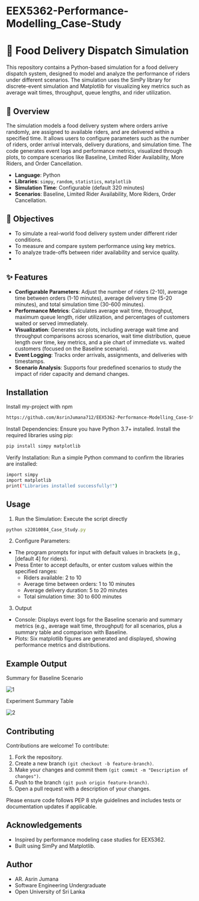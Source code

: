 ﻿# EEX5362-Performance-Modelling_Case-Study

# 🍔 Food Delivery Dispatch Simulation

This repository contains a Python-based simulation for a food delivery dispatch system, designed to model and analyze the performance of riders under different scenarios. The simulation uses the SimPy library for discrete-event simulation and Matplotlib for visualizing key metrics such as average wait times, throughput, queue lengths, and rider utilization.

## 📘 Overview
The simulation models a food delivery system where orders arrive randomly, are assigned to available riders, and are delivered within a specified time. It allows users to configure parameters such as the number of riders, order arrival intervals, delivery durations, and simulation time. The code generates event logs and performance metrics, visualized through plots, to compare scenarios like Baseline, Limited Rider Availability, More Riders, and Order Cancellation.

- **Language**: Python
- **Libraries**: `simpy`, `random`, `statistics`, `matplotlib`
- **Simulation Time**: Configurable (default 320 minutes)
- **Scenarios**: Baseline, Limited Rider Availability, More Riders, Order Cancellation.

## 🎯 Objectives

- To simulate a real-world food delivery system under different rider conditions.  
- To measure and compare system performance using key metrics.  
- To analyze trade-offs between rider availability and service quality.
- 
## ✨ Features
- **Configurable Parameters**: Adjust the number of riders (2-10), average time between orders (1-10 minutes), average delivery time (5-20 minutes), and total simulation time (30-600 minutes).
- **Performance Metrics**: Calculates average wait time, throughput, maximum queue length, rider utilization, and percentages of customers waited or served immediately.
- **Visualization**: Generates six plots, including average wait time and throughput comparisons across scenarios, wait time distribution, queue length over time, key metrics, and a pie chart of immediate vs. waited customers (focused on the Baseline scenario).
- **Event Logging**: Tracks order arrivals, assignments, and deliveries with timestamps.
- **Scenario Analysis**: Supports four predefined scenarios to study the impact of rider capacity and demand changes.

## Installation
Install my-project with npm

```bash
https://github.com/AsrinJumana712/EEX5362-Performance-Modelling_Case-Study.git
```
Install Dependencies:
Ensure you have Python 3.7+ installed. Install the required libraries using pip:

```bash
pip install simpy matplotlib
```
Verify Installation:
Run a simple Python command to confirm the libraries are installed:
```bash
import simpy
import matplotlib
print("Libraries installed successfully!")
```

## Usage

1. Run the Simulation:
Execute the script directly
```javascript
python s22010084_Case_Study.py
```

2. Configure Parameters:
- The program prompts for input with default values in brackets (e.g., [default 4] for riders).
- Press Enter to accept defaults, or enter custom values within the specified ranges:
    - Riders available: 2 to 10
    - Average time between orders: 1 to 10 minutes
    - Average delivery duration: 5 to 20 minutes
    - Total simulation time: 30 to 600 minutes

3. Output
- Console: Displays event logs for the Baseline scenario and summary metrics (e.g., average wait time, throughput) for all scenarios, plus a summary table and comparison with Baseline.
- Plots: Six matplotlib figures are generated and displayed, showing performance metrics and distributions.

## Example Output
Summary for Baseline Scenario

![1](https://github.com/user-attachments/assets/6d209cf6-77f1-4c78-b76d-a80b9ab4d930)

Experiment Summary Table

![2](https://github.com/user-attachments/assets/4f381013-92a4-43d9-8c70-650053a113fa)

## Contributing

Contributions are welcome! To contribute:

1. Fork the repository.
2. Create a new branch `(git checkout -b feature-branch)`.
3. Make your changes and commit them `(git commit -m "Description of changes")`.
4. Push to the branch `(git push origin feature-branch)`.
5. Open a pull request with a description of your changes.

Please ensure code follows PEP 8 style guidelines and includes tests or documentation updates if applicable.
## Acknowledgements

- Inspired by performance modeling case studies for EEX5362.
- Built using SimPy and Matplotlib.

## Author

- AR. Asrin Jumana
- Software Engineering Undergraduate
- Open University of Sri Lanka



